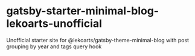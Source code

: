 # gatsby-starter-minimal-blog-lekoarts-unofficial
Unofficial starter site for @lekoarts/gatsby-theme-minimal-blog with post grouping by year and tags query hook
